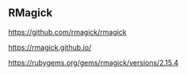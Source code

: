 ## RMagick

https://github.com/rmagick/rmagick

https://rmagick.github.io/

https://rubygems.org/gems/rmagick/versions/2.15.4
